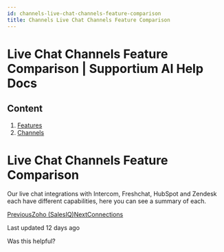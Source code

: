 ```yaml
---
id: channels-live-chat-channels-feature-comparison
title: Channels Live Chat Channels Feature Comparison
---
```



# Live Chat Channels Feature Comparison | Supportium AI Help Docs

## Content

  1. [Features](/features)
  2. [Channels](/features/channels)

# Live Chat Channels Feature Comparison

Our live chat integrations with Intercom, Freshchat, HubSpot and Zendesk each have different capabilities, here you can see a summary of each.

[PreviousZoho (SalesIQ)](/features/channels/zoho-salesiq)[NextConnections](/features/connections)

Last updated 12 days ago

Was this helpful?
